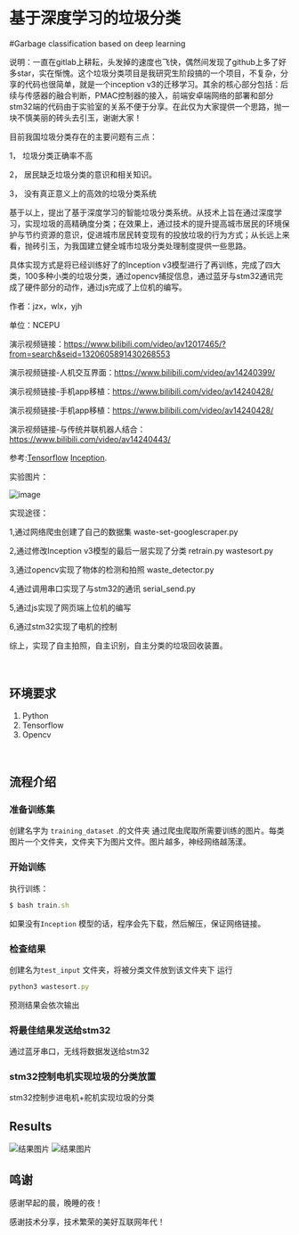 # 基于深度学习的垃圾分类
#Garbage classification based on deep learning

说明：一直在gitlab上耕耘，头发掉的速度也飞快，偶然间发现了github上多了好多star，实在惭愧。这个垃圾分类项目是我研究生阶段搞的一个项目，不复杂，分享的代码也很简单，就是一个inception v3的迁移学习。其余的核心部分包括：后续与传感器的融合判断，PMAC控制器的接入，前端安卓端网络的部署和部分stm32端的代码由于实验室的关系不便于分享。在此仅为大家提供一个思路，抛一块不慎美丽的砖头去引玉，谢谢大家！


目前我国垃圾分类存在的主要问题有三点：

1，	垃圾分类正确率不高

2，	居民缺乏垃圾分类的意识和相关知识。

3，	没有真正意义上的高效的垃圾分类系统

基于以上，提出了基于深度学习的智能垃圾分类系统。从技术上旨在通过深度学习，实现垃圾的高精确度分类；在效果上，通过技术的提升提高城市居民的环境保护与节约资源的意识，促进城市居民转变现有的投放垃圾的行为方式；从长远上来看，抛砖引玉，为我国建立健全城市垃圾分类处理制度提供一些思路。

具体实现方式是将已经训练好了的Inception v3模型进行了再训练，完成了四大类，100多种小类的垃圾分类，通过opencv捕捉信息，通过蓝牙与stm32通讯完成了硬件部分的动作，通过js完成了上位机的编写。


作者：jzx，wlx，yjh

单位：NCEPU

演示视频链接：https://www.bilibili.com/video/av12017465/?from=search&seid=1320605891430268553

演示视频链接-人机交互界面：https://www.bilibili.com/video/av14240399/

演示视频链接-手机app移植：https://www.bilibili.com/video/av14240428/

演示视频链接-手机app移植：https://www.bilibili.com/video/av14240428/

演示视频链接-与传统并联机器人结合：https://www.bilibili.com/video/av14240443/

参考:[Tensorflow](https://www.tensorflow.org/)
[Inception](https://research.googleblog.com/2016/03/train-your-own-image-classifier-with.html).

实验图片：

![image](https://github.com/lab135-ncepu/DL-wastesort/blob/master/pictures/1.jpg)



实现途径：

1,通过网络爬虫创建了自己的数据集 waste-set-googlescraper.py

2,通过修改Inception v3模型的最后一层实现了分类  retrain.py wastesort.py

3,通过opencv实现了物体的检测和拍照 waste_detector.py

4,通过调用串口实现了与stm32的通讯 serial_send.py

5,通过js实现了网页端上位机的编写  

6,通过stm32实现了电机的控制 

综上，实现了自主拍照，自主识别，自主分类的垃圾回收装置。

<br/>

## 环境要求

1. Python
2. Tensorflow
3. Opencv
<br/>

## 流程介绍

### 准备训练集 
创建名字为 ``training_dataset`` .的文件夹 通过爬虫爬取所需要训练的图片。每类图片一个文件夹，文件夹下为图片文件。图片越多，神经网络越荡漾。

### 开始训练

执行训练：
```javascript
$ bash train.sh
```
如果没有``Inception`` 模型的话，程序会先下载，然后解压，保证网络链接。

### 检查结果
创建名为``test_input`` 文件夹，将被分类文件放到该文件夹下 
运行

```javascript
python3 wastesort.py
```

预测结果会依次输出

### 将最佳结果发送给stm32
通过蓝牙串口，无线将数据发送给stm32


### stm32控制电机实现垃圾的分类放置
stm32控制步进电机+舵机实现垃圾的分类
## Results

![结果图片](https://github.com/lab135-ncepu/DL-wastesort/blob/master/pictures/BANANA.png)
![结果图片](https://github.com/lab135-ncepu/DL-wastesort/blob/master/pictures/BOTTLE.png)




## 鸣谢
感谢早起的晨，晚睡的夜！

感谢技术分享，技术繁荣的美好互联网年代！
